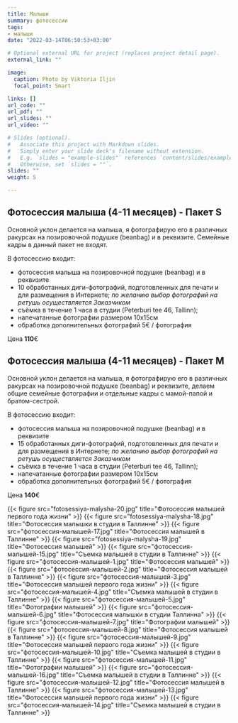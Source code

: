 ```yaml
---
title: Малыши
summary: фотосессии
tags:
- малыши
date: "2022-03-14T06:50:53+03:00"

# Optional external URL for project (replaces project detail page).
external_link: ""

image:
  caption: Photo by Viktoria Iljin
  focal_point: Smart

links: []
url_code: ""
url_pdf: ""
url_slides: ""
url_video: ""

# Slides (optional).
#   Associate this project with Markdown slides.
#   Simply enter your slide deck's filename without extension.
#   E.g. `slides = "example-slides"` references `content/slides/example-slides.md`.
#   Otherwise, set `slides = ""`.
slides: ""
weight: 5

---
```


## Фотосессия малыша (4-11 месяцев) - Пакет S 

Основной уклон делается на малыша, я фотографирую его в различных ракурсах на позировочной подушке (beanbag) и в реквизите. Семейные кадры в данный пакет не входят.

В фотосессию входит:
* фотосессия малыша на позировочной подушке (beanbag) и в реквизите
* 10 обработанных диги-фотографий, подготовленных для печати и для размещения в Интернете;
_по желанию выбор фотографий на ретушь осуществляется Заказчиком_
* съёмка в течение 1 часа в студии (Peterburi tee 46, Tallinn);
* напечатанные фотографии размером 10х15см
* обработка дополнительных фотографий 5€ / фотография

Цена **110**€ 


## Фотосессия малыша (4-11 месяцев) - Пакет М 

Основной уклон делается на малыша, я фотографирую его в различных ракурсах на позировочной подушке (beanbag) и реквизите, делаем общие семейные фотографии и отдельные кадры с мамой-папой и братом-сестрой.  

В фотосессию входит:
* фотосессия малыша на позировочной подушке (beanbag) и в реквизите
* 15 обработанных диги-фотографий, подготовленных для печати и для размещения в Интернете;
_по желанию выбор фотографий на ретушь осуществляется Заказчиком_
* съёмка в течение 1 часа в студии (Peterburi tee 46, Tallinn);
* напечатанные фотографии размером 10х15см
* обработка дополнительных фотографий 5€ / фотография

Цена **140**€ 

{{< figure src="fotosessiya-malysha-20.jpg" title="Фотосессия малышей первого года жизни" >}}
{{< figure src="fotosessiya-malysha-18.jpg" title="Фотосессия малышки в студии в Таллинне" >}}
{{< figure src="фотосессия-малышей-17.jpg" title="Фотосессия малышей в Таллинне" >}}
{{< figure src="fotosessiya-malysha-19.jpg" title="Фотосессия малышей" >}}
{{< figure src="фотосессия-малышей-15.jpg" title="Съемка малышей в студии в Таллинне" >}}
{{< figure src="фотосессия-малышей-1.jpg" title="Фотосессия малышей" >}}
{{< figure src="фотосессия-малышей-2.jpg" title="Фотосессия малышей в Таллинне" >}}
{{< figure src="фотосессия-малышей-3.jpg" title="Фотосессия малышей первого года жизни" >}}
{{< figure src="фотосессия-малышей-4.jpg" title="Съемка малышей в студии в Таллинне" >}}
{{< figure src="фотосессия-малышей-5.jpg" title="Фотографии малышей" >}}
{{< figure src="фотосессия-малышей-6.jpg" title="Фотосессия малышки в студии Таллинна" >}}
{{< figure src="фотосессия-малышей-7.jpg" title="Фотографии малышей" >}}
{{< figure src="фотосессия-малышей-8.jpg" title="Фотосессия малышей в Таллинне" >}}
{{< figure src="фотосессия-малышей-9.jpg" title="Фотосессия малышей первого года жизни" >}}
{{< figure src="фотосессия-малышей-10.jpg" title="Съемка малышей в студии в Таллинне" >}}
{{< figure src="фотосессия-малышей-11.jpg" title="Фотографии малышей" >}}
{{< figure src="фотосессия-малышей-16.jpg" title="Съемка малышей в студии в Таллинне" >}}
{{< figure src="фотосессия-малышей-12.jpg" title="Фотосессия малышей в Таллинне" >}}
{{< figure src="фотосессия-малышей-13.jpg" title="Фотосессия малышей первого года жизни" >}}
{{< figure src="фотосессия-малышей-14.jpg" title="Съемка малышей в студии в Таллинне" >}}